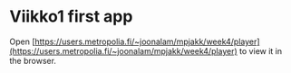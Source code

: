 # Viikko1 first app

Open [https://users.metropolia.fi/~joonalam/mpjakk/week4/player](https://users.metropolia.fi/~joonalam/mpjakk/week4/player) to view it in the browser.
